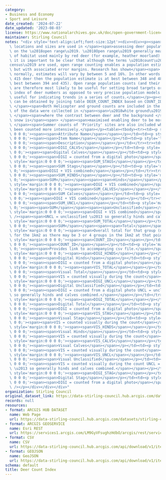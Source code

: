 ```yaml
---
category:
- Business and Economy
- Sport and Leisure
date_created: '2024-07-22'
date_updated: '2023-08-03'
license: https://www.nationalarchives.gov.uk/doc/open-government-licence/version/3/
maintainer: Stirling Council
notes: "<div style='text-align:Left;font-size:12pt'><div><div><p><span>Deer group\
  \ locations and sizes are used in </span><span>assessing deer populations living\
  \ on the \u2018open range\u2019. \u2018Open range\u2019 generally means open areas\
  \ of habitat used mainly by red deer (for example, heather moorland). From the outset\
  \ it is important to be clear that although the terms \u2018count\u2019 or \u2018\
  census\u2019 are used, open range counting enables a population estimate to be made,\
  \ but with associated error margins. Research has shown</span><span> </span><span>that,\
  \ normally, estimates will vary by between 5 and 16%. In other words if you count\
  \ 415 deer then the population estimate is at best between 348 and 481 (or at very\
  \ best between 394 and 435). Open range population counts (and their resulting estimates)\
  \ are therefore most likely to be useful for setting broad targets or giving an\
  \ index of deer numbers as opposed to very precise population models. They are also\
  \ useful for indicating trends in a series of counts.</span></p><p><span>Count information\
  \ can be obtained by joining table DEER_COUNT_INDEX based on COUNT_ID columns.</span><span>\
  \ </span><span>Both Helicopter and ground counts are included in the data. The </span><span>m</span><span>ajority\
  \ of the data were collected in </span><span>\u2018white ground\u2019 </span><span>conditions\
  \ </span><span>where the contrast between deer and the background </span><span>of\
  \ snow is</span><span> </span><span>maximised enabling deer to be more easily spotted.</span><span>\
  \ </span><span>Summer counts of 'Priority' sites are also included where sites have\
  \ been counted more intensively.</span></p><table><tbody><tr><td><p style='text-align:Center;font-weight:bold;margin:0\
  \ 0 0 0;'><span><span>Attribute Name</span></span></p></td><td><p style='text-align:Center;font-weight:bold;margin:0\
  \ 0 0 0;'><span><span>Item Name</span></span></p></td><td><p style='text-align:Center;font-weight:bold;margin:0\
  \ 0 0 0;'><span><span>Description</span></span></p></td></tr><tr><td><p style='margin:0\
  \ 0 0 0;'><span><span>DIGI_CALVS</span></span></p></td><td><p style='margin:0 0\
  \ 0 0;'><span><span>Digital Calves</span></span></p></td><td><p style='margin:0\
  \ 0 0 0;'><span><span>DIGI = counted from a digital photo</span></span></p></td></tr><tr><td><p\
  \ style='margin:0 0 0 0;'><span><span>SUM_STAGS</span></span></p></td><td><p style='margin:0\
  \ 0 0 0;'><span><span>SUM Stags</span></span></p></td><td><p style='margin:0 0 0\
  \ 0;'><span><span>DIGI + VIS combined</span></span></p></td></tr><tr><td><p style='margin:0\
  \ 0 0 0;'><span><span>SUM_HINDS</span></span></p></td><td><p style='margin:0 0 0\
  \ 0;'><span><span>SUM</span></span><span><span>Hinds</span></span></p></td><td><p\
  \ style='margin:0 0 0 0;'><span><span>DIGI + VIS combined</span></span></p></td></tr><tr><td><p\
  \ style='margin:0 0 0 0;'><span><span>SUM_CALVES</span></span></p></td><td><p style='margin:0\
  \ 0 0 0;'><span><span>SUM Calves</span></span></p></td><td><p style='margin:0 0\
  \ 0 0;'><span><span>DIGI + VIS combined</span></span></p></td></tr><tr><td><p style='margin:0\
  \ 0 0 0;'><span><span>SUM_UNCL</span></span></p></td><td><p style='margin:0 0 0\
  \ 0;'><span><span>SUM</span></span><span><span>Unclassified</span></span></p></td><td><p\
  \ style='margin:0 0 0 0;'><span><span>DIGI + VIS combined</span></span><span /><span\
  \ /><span><span>UNCL = unclassified \u2013 so generally hinds and calves combined.</span></span></p></td></tr><tr><td><p\
  \ style='margin:0 0 0 0;'><span><span>SUM_TOTAL</span></span></p></td><td><p style='margin:0\
  \ 0 0 0;'><span><span>SUM</span></span><span><span>Total</span></span></p></td><td><p\
  \ style='margin:0 0 0 0;'><span><span>Overall total for that group (not necessarily\
  \ for the 1km2 as there may be 3 or 4 groups in the 1km2 at that point in time.</span></span></p></td></tr><tr><td><p\
  \ style='margin:0 0 0 0;'><span><span>COUNT_ID</span></span></p></td><td><p style='margin:0\
  \ 0 0 0;'><span><span>COUNT_ID</span></span></p></td><td><p style='margin:0 0 0\
  \ 0;'><span><span>Provides link to accompanying csv file.</span></span></p></td></tr><tr><td><p\
  \ style='margin:0 0 0 0;'><span><span>DIGI_HINDS</span></span></p></td><td><p style='margin:0\
  \ 0 0 0;'><span><span>Digital Hinds</span></span></p></td><td><p style='margin:0\
  \ 0 0 0;'><span><span>DIGI = counted from a digital photo</span></span></p></td></tr><tr><td><p\
  \ style='margin:0 0 0 0;'><span><span>VIS_TOTAL</span></span></p></td><td><p style='margin:0\
  \ 0 0 0;'><span><span>Visual Total</span></span></p></td><td><p style='margin:0\
  \ 0 0 0;'><span><span>VIS = counted visually during the count</span></span></p></td></tr><tr><td><p\
  \ style='margin:0 0 0 0;'><span><span>DIGI_UNCL</span></span></p></td><td><p style='margin:0\
  \ 0 0 0;'><span><span>Digital Unclassified</span></span></p></td><td><p style='margin:0\
  \ 0 0 0;'><span><span>DIGI = counted from a digital photo UNCL = unclassified \u2013\
  \ so generally hinds and calves combined.</span></span></p></td></tr><tr><td><p\
  \ style='margin:0 0 0 0;'><span><span>DIGI_TOTAL</span></span></p></td><td><p style='margin:0\
  \ 0 0 0;'><span><span>Digital Total</span></span></p></td><td><p style='margin:0\
  \ 0 0 0;'><span><span>DIGI = counted from a digital photo</span></span></p></td></tr><tr><td><p\
  \ style='margin:0 0 0 0;'><span><span>VIS_STAG</span></span></p></td><td><p style='margin:0\
  \ 0 0 0;'><span><span>Visual Stag</span></span></p></td><td><p style='margin:0 0\
  \ 0 0;'><span><span>VIS = counted visually during the count</span></span></p></td></tr><tr><td><p\
  \ style='margin:0 0 0 0;'><span><span>VIS_HINDS</span></span></p></td><td><p style='margin:0\
  \ 0 0 0;'><span><span>Visual Hinds</span></span></p></td><td><p style='margin:0\
  \ 0 0 0;'><span><span>VIS = counted visually during the count</span></span></p></td></tr><tr><td><p\
  \ style='margin:0 0 0 0;'><span><span>VIS_CALVS</span></span></p></td><td><p style='margin:0\
  \ 0 0 0;'><span><span>Visual Calves</span></span></p></td><td><p style='margin:0\
  \ 0 0 0;'><span><span>VIS = counted visually during the count</span></span></p></td></tr><tr><td><p\
  \ style='margin:0 0 0 0;'><span><span>VIS_UNCL</span></span></p></td><td><p style='margin:0\
  \ 0 0 0;'><span><span>Visual Unclassified</span></span></p></td><td><p style='margin:0\
  \ 0 0 0;'><span><span>VIS = counted visually during the count UNCL = unclassified\
  \ \u2013 so generally hinds and calves combined.</span></span></p></td></tr><tr><td><p\
  \ style='margin:0 0 0 0;'><span><span>DIGI_STAG</span></span></p></td><td><p style='margin:0\
  \ 0 0 0;'><span><span>Digital Stag</span></span></p></td><td><p style='margin:0\
  \ 0 0 0;'><span><span>DIGI = counted from a digital photo</span></span></p></td></tr></tbody></table><p><span\
  \ /></p></div></div></div>"
organization: Stirling Council
original_dataset_link: https://data-stirling-council.hub.arcgis.com/datasets/stirling-council::deer-count-index
records: null
resources:
- format: ARCGIS HUB DATASET
  name: Web Page
  url: https://data-stirling-council.hub.arcgis.com/datasets/stirling-council::deer-count-index
- format: ARCGIS GEOSERVICE
  name: Esri REST
  url: https://services1.arcgis.com/LM9GyVFsughzHdbO/arcgis/rest/services/Deer_Counts_Deer_Groups/FeatureServer/1
- format: CSV
  name: CSV
  url: https://data-stirling-council.hub.arcgis.com/api/download/v1/items/bb41b2bff76642119867a010109dda54/csv?layers=1
- format: GEOJSON
  name: GeoJSON
  url: https://data-stirling-council.hub.arcgis.com/api/download/v1/items/bb41b2bff76642119867a010109dda54/geojson?layers=1
schema: default
title: Deer Count Index
---
```

